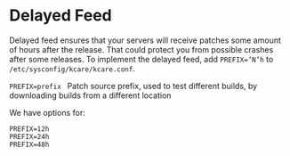 # Delayed Feed


Delayed feed ensures that your servers will receive patches some amount of hours after the release. That could protect you from possible crashes after some releases.
To implement the delayed feed, add `PREFIX=’N’h` to `/etc/sysconfig/kcare/kcare.conf`.

 `PREFIX=prefix ` Patch source prefix, used to test different builds, by downloading builds from a different location

We have options for:
```
PREFIX=12h
PREFIX=24h
PREFIX=48h
```

